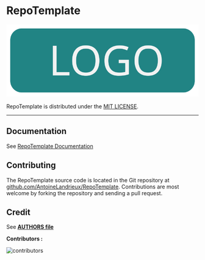 
# RepoTemplate

![RepoTemplate](resources/github/logo.svg)

RepoTemplate is distributed under the [MIT LICENSE](LICENSE).

---

## Documentation

See [RepoTemplate Documentation](doc/documentation.md)

## Contributing

The RepoTemplate source code is located in the Git repository at [github.com/AntoineLandrieux/RepoTemplate](https://github.com/AntoineLandrieux/RepoTemplate/).
Contributions are most welcome by forking the repository and sending a pull request.

## Credit

See **[AUTHORS file](AUTHORS)**

**Contributors :**

![contributors](https://contrib.rocks/image?repo=AntoineLandrieux/RepoTemplate)

